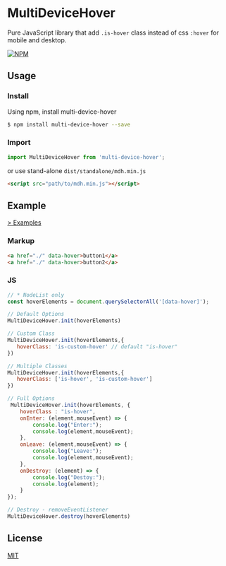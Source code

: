 # MultiDeviceHover

Pure JavaScript library that add  `.is-hover` class instead of css `:hover` for mobile and desktop.  
  
[![NPM](https://nodei.co/npm/multi-device-hover.png?compact=true)](https://nodei.co/npm/multi-device-hover/)

## Usage

### Install

Using npm, install multi-device-hover  


```bash
$ npm install multi-device-hover --save
```

### Import

```javascript
import MultiDeviceHover from 'multi-device-hover';
```

or use stand-alone `dist/standalone/mdh.min.js`

```html
<script src="path/to/mdh.min.js"></script>
```
## Example
[> Examples](https://multi-device-hover.netlify.com/)

### Markup

```html
<a href="./" data-hover>button1</a> 
<a href="./" data-hover>button2</a>
```

### JS

```javascript
// * NodeList only
const hoverElements = document.querySelectorAll('[data-hover]');

// Default Options
MultiDeviceHover.init(hoverElements)
```
```javascript
// Custom Class
MultiDeviceHover.init(hoverElements,{
   hoverClass: 'is-custom-hover' // default "is-hover"
})
```
```javascript
// Multiple Classes
MultiDeviceHover.init(hoverElements,{
   hoverClass: ['is-hover', 'is-custom-hover'] 
})
```
```javascript
// Full Options
 MultiDeviceHover.init(hoverElements, {
    hoverClass : "is-hover",
    onEnter: (element,mouseEvent) => {
        console.log("Enter:");
        console.log(element,mouseEvent);
    },
    onLeave: (element,mouseEvent) => {
        console.log("Leave:");
        console.log(element,mouseEvent);
    },
    onDestroy: (element) => {
        console.log("Destoy:");
        console.log(element);
    }
});
```
```javascript
// Destroy - removeEventListener 
MultiDeviceHover.destroy(hoverElements)
```


## License

[MIT](https://opensource.org/licenses/MIT)

